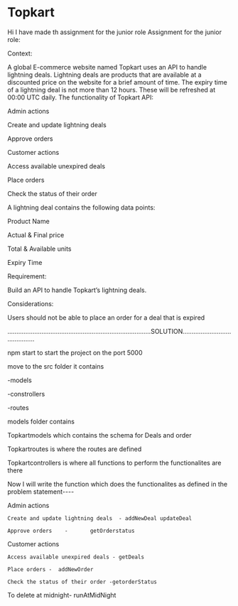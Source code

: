 # Topkart
Hi I have made th assignment for the junior role
Assignment for the junior role:

Context:

A global E-commerce website named Topkart uses an API to handle lightning deals. Lightning deals are products that are available at a discounted price on the website for a brief amount of time. The expiry time of a lightning deal is not more than 12 hours. These will be refreshed at 00:00 UTC daily. The functionality of Topkart API:

Admin actions 

Create and update lightning deals

Approve orders

Customer actions

Access available unexpired deals

Place orders 

Check the status of their order


A lightning deal contains the following data points:

Product Name

Actual & Final price

Total & Available units

Expiry Time


Requirement:

Build an API to handle Topkart’s lightning deals.



Considerations:

Users should not be able to place an order for a deal that is expired

................................................................................SOLUTION..........................................


npm start to start the project on the port 5000 

move to the src folder it contains 

-models

-constrollers

-routes 

models folder contains

Topkartmodels which contains the schema for Deals and order 

Topkartroutes is where the routes are defined 

Topkartcontrollers is where all functions to perform the functionalites are there

Now I will write the function which does the functionalites as defined in the problem statement----

Admin actions 

    Create and update lightning deals  - addNewDeal updateDeal

    Approve orders    -       getOrderstatus 
Customer actions

    Access available unexpired deals - getDeals

    Place orders -  addNewOrder

    Check the status of their order -getorderStatus
To delete at midnight- runAtMidNight

    
